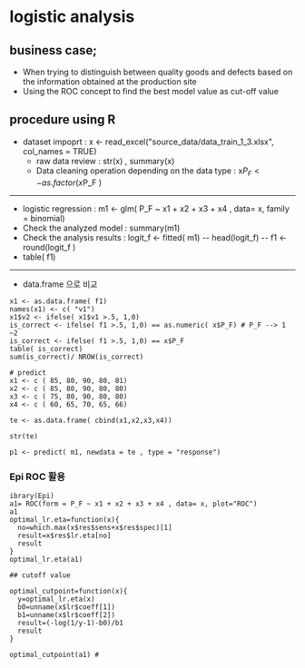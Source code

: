 # logistic analysis

## business case;
+ When trying to distinguish between quality goods and defects based on the information obtained at the production site
+ Using the ROC concept to find the best model value as cut-off value

## procedure using R 
- dataset impoprt : x <- read_excel("source_data/data_train_1_3.xlsx", col_names = TRUE) 
  - raw data review : str(x) , summary(x)
  - Data cleaning operation depending on the data type : x$P_F <- as.factor(x$P_F )
 ___
- logistic regression :  m1 <- glm( P_F ~ x1 + x2 + x3 + x4 , data= x, family = binomial)
- Check the analyzed model : summary(m1)
- Check the analysis results : logit_f <- fitted( m1)
-- head(logit_f)
-- f1 <- round(logit_f )
- table( f1)

___
- data.frame 으로 비교
```
x1 <- as.data.frame( f1)
names(x1) <- c( "v1")
x1$v2 <- ifelse( x1$v1 >.5, 1,0)
is_correct <- ifelse( f1 >.5, 1,0) == as.numeric( x$P_F) # P_F --> 1 ~2
is_correct <- ifelse( f1 >.5, 1,0) == x$P_F 
table( is_correct)
sum(is_correct)/ NROW(is_correct)
 
# predict 
x1 <- c ( 85, 80, 90, 80, 81)
x2 <- c ( 85, 80, 90, 80, 80)
x3 <- c ( 75, 80, 90, 80, 80)
x4 <- c ( 60, 65, 70, 65, 66)

te <- as.data.frame( cbind(x1,x2,x3,x4))

str(te)
 
p1 <- predict( m1, newdata = te , type = "response") 

```

### Epi ROC 활용 
```
ibrary(Epi)
a1= ROC(form = P_F ~ x1 + x2 + x3 + x4 , data= x, plot="ROC")
a1
optimal_lr.eta=function(x){
  no=which.max(x$res$sens+x$res$spec)[1]
  result=x$res$lr.eta[no]
  result
}
optimal_lr.eta(a1) 

## cutoff value

optimal_cutpoint=function(x){
  y=optimal_lr.eta(x)
  b0=unname(x$lr$coeff[1])
  b1=unname(x$lr$coeff[2])
  result=(-log(1/y-1)-b0)/b1
  result
} 

optimal_cutpoint(a1) # 

```




